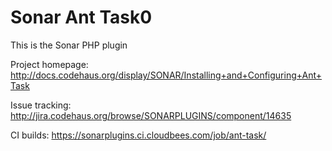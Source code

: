 Sonar Ant Task0
=========================

This is the Sonar PHP plugin

Project homepage:
http://docs.codehaus.org/display/SONAR/Installing+and+Configuring+Ant+Task

Issue tracking:
http://jira.codehaus.org/browse/SONARPLUGINS/component/14635

CI builds:
https://sonarplugins.ci.cloudbees.com/job/ant-task/
